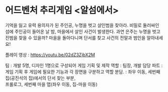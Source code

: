# 어드벤처 추리게임 <알섬에서>

기억을 잃고 유력 용의자가 된 주인공, 누명을 벗고 살인범을 찾아라.
비밀로 둘러싸인 섬에 주인공이 들어온 날 밤, 마을에서 살인 사건이 발생한다.
과연 은주는 누명을 벗고 진범을 찾을 수 있을까?
마을을 돌아다니며 단서를 찾고 사건의 전말과 범인을 알아내세요!

플레이 영상 : https://youtu.be/02dZ3ZjbX2M

팀 : 개발 5명, 디자인 1명으로 구성되어 게임 기획 및 제작
역할 : 팀장, 개발
담당 파트 : 게임 기획 후 게임에 필요한 기능과 각 장면을 구분하고 역할 분담.
          : 좌우 이동, 세번째 집(공진석의 집)에서의 단서 찾는 부분,    
            프롤로그, 세번째 마을 맵(좌우 이동, 집-마을 이동)